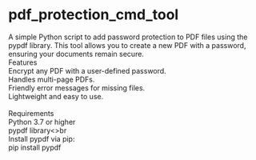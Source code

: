 # pdf_protection_cmd_tool
A simple Python script to add password protection to PDF files using the pypdf library.
This tool allows you to create a new PDF with a password, ensuring your documents remain secure.
<br>
Features <br>
Encrypt any PDF with a user-defined password. <br>
Handles multi-page PDFs.<br>
Friendly error messages for missing files.<br>
Lightweight and easy to use.<br>
<br>
Requirements <br>
Python 3.7 or higher<br>
pypdf library<>br
<br>
Install pypdf via pip:<br>
pip install pypdf<br>
